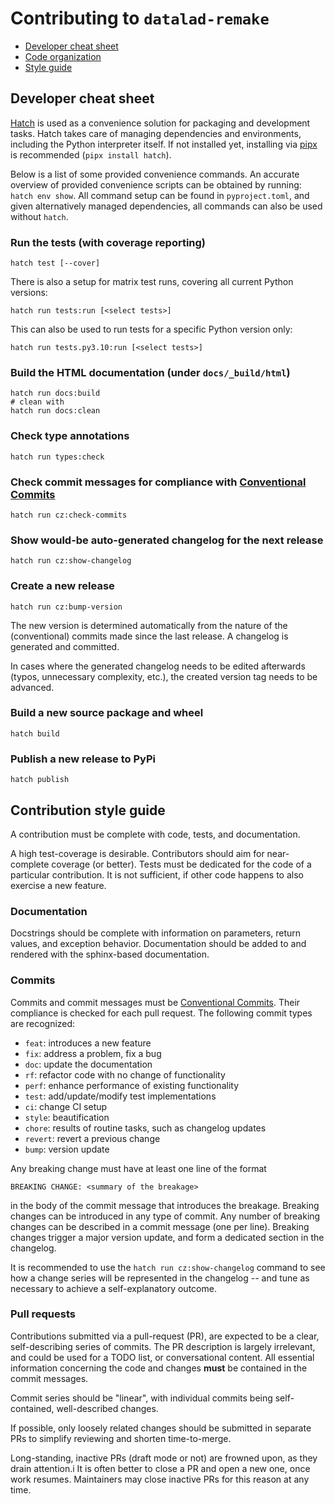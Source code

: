 # Contributing to `datalad-remake`

- [Developer cheat sheet](#developer-cheat-sheet)
- [Code organization](#code-organization)
- [Style guide](#contribution-style-guide)


## Developer cheat sheet

[Hatch](https://hatch.pypa.io) is used as a convenience solution for packaging and development tasks.
Hatch takes care of managing dependencies and environments, including the Python interpreter itself.
If not installed yet, installing via [pipx](https://github.com/pypa/pipx) is recommended (`pipx install hatch`).

Below is a list of some provided convenience commands.
An accurate overview of provided convenience scripts can be obtained by running: `hatch env show`.
All command setup can be found in `pyproject.toml`, and given alternatively managed dependencies, all commands can also be used without `hatch`.

### Run the tests (with coverage reporting)

```
hatch test [--cover]
```

There is also a setup for matrix test runs, covering all current Python versions:

```
hatch run tests:run [<select tests>]
```

This can also be used to run tests for a specific Python version only:

```
hatch run tests.py3.10:run [<select tests>]
```

### Build the HTML documentation (under `docs/_build/html`)

```
hatch run docs:build
# clean with
hatch run docs:clean
```

### Check type annotations

```
hatch run types:check
```

### Check commit messages for compliance with [Conventional Commits](https://www.conventionalcommits.org)

```
hatch run cz:check-commits
```

### Show would-be auto-generated changelog for the next release

```
hatch run cz:show-changelog
```

### Create a new release

```
hatch run cz:bump-version
```

The new version is determined automatically from the nature of the (conventional) commits made since the last release.
A changelog is generated and committed.

In cases where the generated changelog needs to be edited afterwards (typos, unnecessary complexity, etc.), the created version tag needs to be advanced.


### Build a new source package and wheel

```
hatch build
```

### Publish a new release to PyPi

```
hatch publish
```

## Contribution style guide

A contribution must be complete with code, tests, and documentation.

A high test-coverage is desirable. Contributors should aim for near-complete coverage (or better).
Tests must be dedicated for the code of a particular contribution.
It is not sufficient, if other code happens to also exercise a new feature.

### Documentation

Docstrings should be complete with information on parameters, return values, and exception behavior.
Documentation should be added to and rendered with the sphinx-based documentation.

### Commits

Commits and commit messages must be [Conventional Commits](https://www.conventionalcommits.org).
Their compliance is checked for each pull request. The following commit types are recognized:

- `feat`: introduces a new feature
- `fix`: address a problem, fix a bug
- `doc`: update the documentation
- `rf`: refactor code with no change of functionality
- `perf`: enhance performance of existing functionality
- `test`: add/update/modify test implementations
- `ci`: change CI setup
- `style`: beautification
- `chore`: results of routine tasks, such as changelog updates
- `revert`: revert a previous change
- `bump`: version update

Any breaking change must have at least one line of the format

    BREAKING CHANGE: <summary of the breakage>

in the body of the commit message that introduces the breakage.
Breaking changes can be introduced in any type of commit.
Any number of breaking changes can be described in a commit message (one per line).
Breaking changes trigger a major version update, and form a dedicated section in the changelog.

It is recommended to use the `hatch run cz:show-changelog` command to see how a change series will be represented in the changelog -- and tune as necessary to achieve a self-explanatory outcome.

### Pull requests

Contributions submitted via a pull-request (PR), are expected to be a clear, self-describing series of commits.
The PR description is largely irrelevant, and could be used for a TODO list, or conversational content.
All essential information concerning the code and changes **must** be contained in the commit messages.

Commit series should be "linear", with individual commits being self-contained, well-described changes.

If possible, only loosely related changes should be submitted in separate PRs to simplify reviewing and shorten time-to-merge.

Long-standing, inactive PRs (draft mode or not) are frowned upon, as they drain attention.i
It is often better to close a PR and open a new one, once work resumes.
Maintainers may close inactive PRs for this reason at any time.
